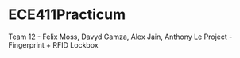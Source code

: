 # ECE411Practicum
Team 12 - Felix Moss, Davyd Gamza, Alex Jain, Anthony Le
Project - Fingerprint + RFID Lockbox
